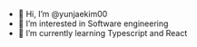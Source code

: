 - 👋 Hi, I’m @yunjaekim00
- 👀 I’m interested in Software engineering
- 🌱 I’m currently learning Typescript and React


<!---
yunjaekim00/yunjaekim00 is a ✨ special ✨ repository because its `README.md` (this file) appears on your GitHub profile.
You can click the Preview link to take a look at your changes.
--->
